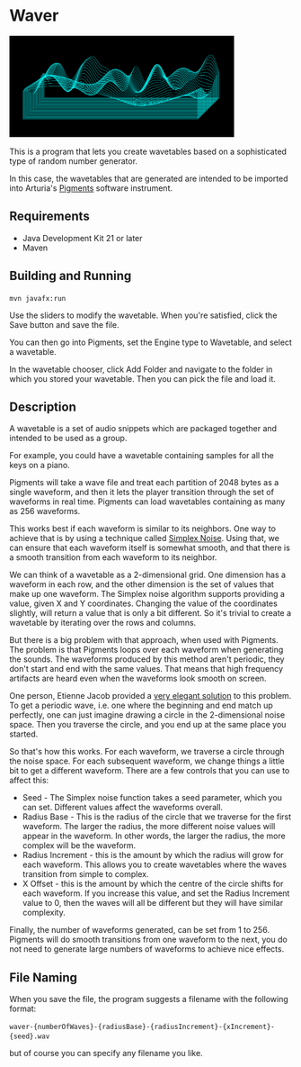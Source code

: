 # Waver

<img src="doc/waver-screenshot.png" alt="screenshot" width="400"/>

This is a program that lets you create wavetables based on a sophisticated type of random number generator.

In this case, the wavetables that are generated are intended to be imported into
Arturia's [Pigments](https://www.arturia.com/products/software-instruments/pigments/overview) software instrument.

## Requirements

* Java Development Kit 21 or later
* Maven

## Building and Running

`mvn javafx:run`

Use the sliders to modify the wavetable. When you're satisfied, click the Save button and save the file.

You can then go into Pigments, set the Engine type to Wavetable, and select a wavetable.

In the wavetable chooser, click Add Folder and navigate to the folder in which you stored your wavetable.
Then you can pick the file and load it.

## Description

A wavetable is a set of audio snippets which are packaged together and intended to be used as a group.

For example, you could have a wavetable containing samples for all the keys on a piano.

Pigments will take a wave file and treat each partition of 2048 bytes as a single waveform,
and then it lets the player transition through the set of waveforms in real time.
Pigments can load wavetables containing as many as 256 waveforms.

This works best if each waveform is similar to its neighbors.
One way to achieve that is by using a technique called [Simplex Noise](https://en.wikipedia.org/wiki/Simplex_noise).
Using that, we can ensure that each waveform itself is somewhat smooth, 
and that there is a smooth transition from each waveform to its neighbor.

We can think of a wavetable as a 2-dimensional grid. One dimension has a waveform in each row, 
and the other dimension is the set of values that make up one waveform.
The Simplex noise algorithm supports providing a value, given X and Y coordinates.
Changing the value of the coordinates slightly, will return a value that is only a bit different. 
So it's trivial to create a wavetable by iterating over the rows and columns.

But there is a big problem with that approach, when used with Pigments.
The problem is that Pigments loops over each waveform when generating the sounds.
The waveforms produced by this method aren't periodic, they don't start and end with the same values.
That means that high frequency artifacts are heard even when the waveforms look smooth on screen.

One person, Etienne Jacob provided a [very elegant solution](https://bleuje.com/tutorial3/) to this problem.
To get a periodic wave, i.e. one where the beginning and end match up perfectly, one can just
imagine drawing a circle in the 2-dimensional noise space.
Then you traverse the circle, and you end up at the same place you started.

So that's how this works. For each waveform, we traverse a circle through the noise space.
For each subsequent waveform, we change things a little bit to get a different waveform.
There are a few controls that you can use to affect this:

* Seed - The Simplex noise function takes a seed parameter, which you can set. Different values affect the waveforms overall.
* Radius Base - This is the radius of the circle that we traverse for the first waveform. 
The larger the radius, the more different noise values will appear in the waveform. 
In other words, the larger the radius, the more complex will be the waveform.
* Radius Increment - this is the amount by which the radius will grow for each waveform.
This allows you to create wavetables where the waves transition from simple to complex.
* X Offset - this is the amount by which the centre of the circle shifts for each waveform.
If you increase this value, and set the Radius Increment value to 0, then the waves will all be different
but they will have similar complexity.

Finally, the number of waveforms generated, can be set from 1 to 256. Pigments will do smooth transitions
from one waveform to the next, you do not need to generate large numbers of waveforms to achieve nice effects.

## File Naming

When you save the file, the program suggests a filename with the following format:

`waver-{numberOfWaves}-{radiusBase}-{radiusIncrement}-{xIncrement}-{seed}.wav`

but of course you can specify any filename you like.


